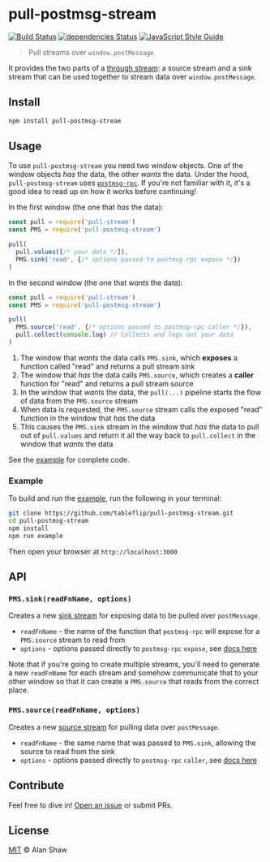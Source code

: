 # pull-postmsg-stream

[![Build Status](https://travis-ci.org/tableflip/pull-postmsg-stream.svg?branch=master)](https://travis-ci.org/tableflip/pull-postmsg-stream)
[![dependencies Status](https://david-dm.org/tableflip/pull-postmsg-stream/status.svg)](https://david-dm.org/tableflip/pull-postmsg-stream)
[![JavaScript Style Guide](https://img.shields.io/badge/code_style-standard-brightgreen.svg)](https://standardjs.com)

> Pull streams over `window.postMessage`

It provides the two parts of a [through stream](https://github.com/pull-stream/pull-stream/blob/master/docs/spec.md#through-streams): a source stream and a sink stream that can be used together to stream data over `window.postMessage`.

## Install

```sh
npm install pull-postmsg-stream
```

## Usage

To use `pull-postmsg-stream` you need two window objects. One of the window objects _has_ the data, the other _wants_ the data. Under the hood, `pull-postmsg-stream` uses [`postmsg-rpc`](https://github.com/tableflip/postmsg-rpc). If you're not familiar with it, it's a good idea to read up on how it works before continuing!

In the first window (the one that _has_ the data):

```js
const pull = require('pull-stream')
const PMS = require('pull-postmsg-stream')

pull(
  pull.values([/* your data */]),
  PMS.sink('read', {/* options passed to postmsg-rpc expose */})
)
```

In the second window (the one that _wants_ the data):

```js
const pull = require('pull-stream')
const PMS = require('pull-postmsg-stream')

pull(
  PMS.source('read', {/* options passed to postmsg-rpc caller */}),
  pull.collect(console.log) // Collects and logs out your data
)
```

1. The window that _wants_ the data calls `PMS.sink`, which **exposes** a function called "read" and returns a pull stream sink
2. The window that _has_ the data calls `PMS.source`, which creates a **caller** function for "read" and returns a pull stream source
3. In the window that _wants_ the data, the `pull(...)` pipeline starts the flow of data from the `PMS.source` stream
4. When data is requested, the `PMS.source` stream calls the exposed "read" function in the window that _has_ the data
5. This causes the `PMS.sink` stream in the window that _has_ the data to pull out of `pull.values` and return it all the way back to `pull.collect` in the window that _wants_ the data

See the [example](example) for complete code.

### Example

To build and run the [example](example), run the following in your terminal:

```sh
git clone https://github.com/tableflip/pull-postmsg-stream.git
cd pull-postmsg-stream
npm install
npm run example
```

Then open your browser at `http://localhost:3000`

## API

### `PMS.sink(readFnName, options)`

Creates a new [sink stream](https://github.com/pull-stream/pull-stream/blob/master/docs/spec.md#sink-streams) for exposing data to be pulled over `postMessage`.

* `readFnName` - the name of the function that `postmsg-rpc` will expose for a `PMS.source` stream to read from
* `options` - options passed directly to `postmsg-rpc` `expose`, see [docs here](https://github.com/tableflip/postmsg-rpc#exposefuncname-func-options)

Note that if you're going to create multiple streams, you'll need to generate a new `readFnName` for each stream and somehow communicate that to your other window so that it can create a `PMS.source` that reads from the correct place.

### `PMS.source(readFnName, options)`

Creates a new [source stream](https://github.com/pull-stream/pull-stream/blob/master/docs/spec.md#source-streams) for pulling data over `postMessage`.

* `readFnName` - the same name that was passed to `PMS.sink`, allowing the source to read from the sink
* `options` - options passed directly to `postmsg-rpc` `caller`, see [docs here](https://github.com/tableflip/postmsg-rpc#callerfuncname-options)

## Contribute

Feel free to dive in! [Open an issue](https://github.com/tableflip/pull-postmsg-proxy/issues/new) or submit PRs.

## License

[MIT](LICENSE) © Alan Shaw
